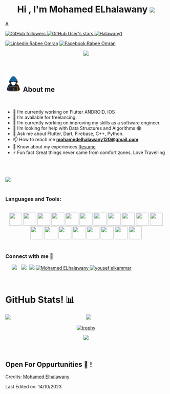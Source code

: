 
<h1 align="center"><b>Hi , I'm Mohamed ELhalawany </b> <a href="https://github.com/Bouaskaoun" target="_self">
		<img src="https://media.giphy.com/media/hvRJCLFzcasrR4ia7z/giphy.gif" width="30"></h1>

<!--  -->A
![GitHub followers](https://img.shields.io/github/followers/Halawany1?style=social) ![GitHub User's stars](https://img.shields.io/github/stars/Halawany1?style=social)  <img src="https://komarev.com/ghpvc/?username=Halawany1" alt="Halawany1" />

[![Linkedin:Rabee Omran](https://img.shields.io/badge/MohamedElhalawany-blue?style=flat-square&logo=Linkedin&logoColor=white&link=https://www.linkedin.com/in/mohamed-elhalawany-329314220/)](https://www.linkedin.com/in/mohamed-elhalawany-329314220/)  [![Facebook:Rabee Omran](https://img.shields.io/badge/MohamedElhalawany-blue?style=flat-square&logo=Facebook&logoColor=white&color=blue&link=https://www.facebook.com/profile.php?id=100080738173740)](https://www.facebook.com/profile.php?id=100080738173740)  
<p align="center">
  <a href="https://github.com/DenverCoder1/readme-typing-svg"><img src="https://readme-typing-svg.herokuapp.com?font=Time+New+Roman&color=cyan&size=25&center=true&vCenter=true&width=600&height=100&lines=Assalamu+O+Alaikum+Warahmatullah..&hearts;++;Self-taught+Software+Engineer,;Computer+Science+Student,;Active+Learner/Researcher,;Love+to+learn+new+stuffs..<3"></a>
</p>


<br>



	
## <picture><img src = "https://github.com/0xAbdulKhalid/0xAbdulKhalid/raw/main/assets/mdImages/about_me.gif" width = 50px></picture> **About me**



<br>

- 🔭 I’m currently working on Flutter ANDROID, IOS
- 🤝 I’m available for freelancing.
- 🔭 I’m currently working on improving my skills as a software engineer.
- 🤔 I’m looking for help with Data Structures and Algorithms 😭
- 💬 Ask me about Flutter, Dart, Firebase, C++, Python.
- 📫 How to reach me **mohamedelhalawany120@gmail.com**
- 📄 Know about my experiences <a href="https://drive.google.com/file/d/1RV7QREpolJgX4yXyqm-KwTIsYUsYlbfK/view?usp=drive_link" target="blank">Resume</a>
- ⚡ Fun fact Great things never came from comfort zones. Love Travelling

<br><br>

<img src="https://user-images.githubusercontent.com/73097560/115834477-dbab4500-a447-11eb-908a-139a6edaec5c.gif"><br><br>

<h3 align="left">Languages and Tools:</h3>
<br>
<div align="center">
    <img src="https://cdn.jsdelivr.net/gh/devicons/devicon/icons/cplusplus/cplusplus-original.svg" height="40" width="40" >
    <img src="https://cdn.jsdelivr.net/gh/devicons/devicon/icons/python/python-original.svg" height="40" width="40">
    <img src="https://cdn.jsdelivr.net/gh/devicons/devicon/icons/jupyter/jupyter-original.svg"  height="40" width="40">
    <img src="https://cdn.jsdelivr.net/gh/devicons/devicon/icons/c/c-original.svg" height="40" width="40">
    <img src="https://cdn.jsdelivr.net/gh/devicons/devicon/icons/dart/dart-original.svg" height="40" width="40">
    <img src="https://cdn.jsdelivr.net/gh/devicons/devicon/icons/flutter/flutter-original.svg" height="40" width="40">
    <img src="https://cdn.jsdelivr.net/gh/devicons/devicon/icons/fastapi/fastapi-original.svg" height="40" width="40">
    <img src="https://cdn.jsdelivr.net/gh/devicons/devicon/icons/firebase/firebase-plain.svg" height="40" width="40">
    <img src="https://cdn.jsdelivr.net/gh/devicons/devicon/icons/sqlite/sqlite-original.svg"  height="40" width="40">
    <img src="https://cdn.jsdelivr.net/gh/devicons/devicon/icons/html5/html5-original.svg"  height="40" width="40">
    <img src="https://cdn.jsdelivr.net/gh/devicons/devicon/icons/css3/css3-original.svg" height="40" width="40">
    <img src="https://cdn.jsdelivr.net/gh/devicons/devicon/icons/arduino/arduino-original.svg" height="40" width="40">
    <img src="https://cdn.jsdelivr.net/gh/devicons/devicon/icons/java/java-original.svg" height="40" width="40">
    <img src="https://cdn.jsdelivr.net/gh/devicons/devicon/icons/git/git-original.svg"  height="40" width="40">
    <img src="https://cdn.jsdelivr.net/gh/devicons/devicon/icons/github/github-original.svg"  height="40" width="40">
    <img src="https://cdn.jsdelivr.net/gh/devicons/devicon/icons/visualstudio/visualstudio-plain.svg"  height="40" width="40">
    <img src="https://cdn.jsdelivr.net/gh/devicons/devicon/icons/vscode/vscode-original.svg"  height="40" width="40">
    <img src="https://cdn.jsdelivr.net/gh/devicons/devicon/icons/androidstudio/androidstudio-original.svg" height="40" width="40">
    <img src="https://cdn.jsdelivr.net/gh/devicons/devicon/icons/pycharm/pycharm-original.svg" height="40" width="40">
</div>

<br>
<h3 align="left">Connect with me 🤝</h3>

<p align="left">

<div align="left" class="icons-social" style="margin-left: 10px;">
    <a style="margin-left: 10px;" target="_blank" href="https://www.linkedin.com/in/mohamed-elhalawany-329314220/">
        <img src="https://img.icons8.com/doodle/40/000000/linkedin--v2.png"></a>
    <a style="margin-left: 10px;" target="_blank" href="https://github.com/Halawany1">
        <img src="https://img.icons8.com/doodle/40/000000/github--v1.png"></a>
    </a>
    </a>
    <a style="margin-left: 5px;" target="_blank" href="https://drive.google.com/file/d/1tYj-n1uipTr8K5621QibAcRgU4LfzTlq/view?usp=drive_link">
        <img src="https://img.icons8.com/plasticine/0.5x/resume.png"></a>
    <a href="https://www.facebook.com/profile.php?id=100080738173740">
  <img src="https://raw.githubusercontent.com/rahuldkjain/github-profile-readme-generator/master/src/images/icons/Social/facebook.svg" alt="Mohamed ELhalawany" width="40" height="30">
</a>
<a href="https://codeforces.com/profile/SO_NIK">
  <img src="https://raw.githubusercontent.com/rahuldkjain/github-profile-readme-generator/master/src/images/icons/Social/codeforces.svg" alt="yousef elkammar" width="40" height="30">
</a>
</div>
</p>

<br>

<div align="center">
<h1 align="left">GitHub Stats! 📊</h1>
	<img src='https://github-readme-stats.vercel.app/api?username=halawany1&show_icons=true&theme=tokyonight&count_private=true&line_height=40'  align="left" />
<img src='https://github-readme-stats.vercel.app/api/top-langs/?username=halawany1&theme=tokyonight&hide_langs_below=4' />

[![trophy](https://github-profile-trophy.vercel.app/?username=halawany1&theme=onedark&row=1&column=7)](https://github.com/ryo-ma/github-profile-trophy)

![](https://github-readme-streak-stats.herokuapp.com/?user=halawany1&theme=dark)




</a>
</div>

<br>

## Open For Oppurtunities :purple_heart: !

Credits: [Mohamed Elhalawany](https://github.com/Halawany1)

Last Edited on: 14/10/2023
